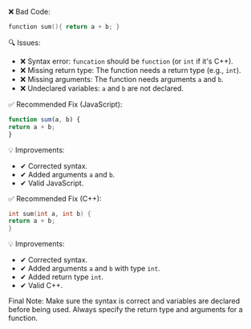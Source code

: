 ❌ Bad Code:
```c++
function sum(){ return a + b; }
```

🔍 Issues:
* ❌ Syntax error: `funcation` should be `function` (or `int` if it's C++).
* ❌ Missing return type: The function needs a return type (e.g., `int`).
* ❌ Missing arguments: The function needs arguments `a` and `b`.
* ❌ Undeclared variables: `a` and `b` are not declared.

✅ Recommended Fix (JavaScript):
```javascript
function sum(a, b) {
return a + b;
}
```

💡 Improvements:
* ✔ Corrected syntax.
* ✔ Added arguments `a` and `b`.
* ✔ Valid JavaScript.

✅ Recommended Fix (C++):
```c++
int sum(int a, int b) {
return a + b;
}
```

💡 Improvements:
* ✔ Corrected syntax.
* ✔ Added arguments `a` and `b` with type `int`.
* ✔ Added return type `int`.
* ✔ Valid C++.

Final Note: Make sure the syntax is correct and variables are declared before being used. Always specify the return type
and arguments for a function.